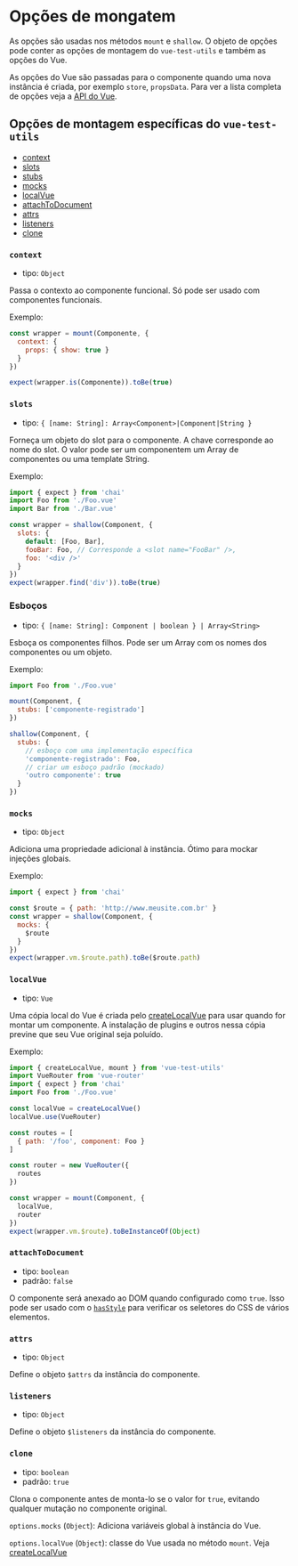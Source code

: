 # Opções de mongatem

As opções são usadas nos métodos `mount` e `shallow`. O objeto de opções pode conter as opções de montagem do `vue-test-utils` e também as opções do Vue.

As opções do Vue são passadas para o componente quando uma nova instância é criada, por exemplo `store`, `propsData`. Para ver a lista completa de opções veja a [API do Vue](https://vuejs.org/v2/api/).

## Opções de montagem específicas do `vue-test-utils`

- [context](#context)
- [slots](#slots)
- [stubs](#stubs)
- [mocks](#mocks)
- [localVue](#localvue)
- [attachToDocument](#attachtodocument)
- [attrs](#attrs)
- [listeners](#listeners)
- [clone](#clone)

### `context`

- tipo: `Object`

Passa o contexto ao componente funcional. Só pode ser usado com componentes funcionais.

Exemplo:

```js
const wrapper = mount(Componente, {
  context: {
    props: { show: true }
  }
})

expect(wrapper.is(Componente)).toBe(true)
```

### `slots`

- tipo: `{ [name: String]: Array<Component>|Component|String }`

Forneça um objeto do slot para o componente. A chave corresponde ao nome do slot. O valor pode ser um componentem um Array de componentes ou uma template String.

Exemplo:

```js
import { expect } from 'chai'
import Foo from './Foo.vue'
import Bar from './Bar.vue'

const wrapper = shallow(Component, {
  slots: {
    default: [Foo, Bar],
    fooBar: Foo, // Corresponde a <slot name="FooBar" />,
    foo: '<div />'
  }
})
expect(wrapper.find('div')).toBe(true)
```

### Esboços

- tipo: `{ [name: String]: Component | boolean } | Array<String>`

Esboça os componentes filhos. Pode ser um Array com os nomes dos componentes  ou um objeto.

Exemplo:

```js
import Foo from './Foo.vue'

mount(Component, {
  stubs: ['componente-registrado']
})

shallow(Component, {
  stubs: {
    // esboço com uma implementação específica
    'componente-registrado': Foo,
    // criar um esboço padrão (mockado)
    'outro componente': true
  }
})
```

### `mocks`

- tipo: `Object`

Adiciona uma propriedade adicional à instância. Ótimo para mockar injeções globais.

Exemplo:

```js
import { expect } from 'chai'

const $route = { path: 'http://www.meusite.com.br' }
const wrapper = shallow(Component, {
  mocks: {
    $route
  }
})
expect(wrapper.vm.$route.path).toBe($route.path)
```

### `localVue`

- tipo: `Vue`

Uma cópia local do Vue é criada pelo [createLocalVue](./createLocalVue.md) para usar quando for montar um componente. A instalação de plugins e outros nessa cópia previne que seu Vue original seja poluído.

Exemplo:

```js
import { createLocalVue, mount } from 'vue-test-utils'
import VueRouter from 'vue-router'
import { expect } from 'chai'
import Foo from './Foo.vue'

const localVue = createLocalVue()
localVue.use(VueRouter)

const routes = [
  { path: '/foo', component: Foo }
]

const router = new VueRouter({
  routes
})

const wrapper = mount(Component, {
  localVue,
  router
})
expect(wrapper.vm.$route).toBeInstanceOf(Object)
```

### `attachToDocument`

- tipo: `boolean`
- padrão: `false`

O componente será anexado ao DOM quando  configurado como `true`. Isso pode ser usado com o [`hasStyle`](wrapper/hasStyle.md) para verificar os seletores do CSS de vários elementos.

### `attrs`

- tipo: `Object`

Define o objeto `$attrs` da instância do componente.

### `listeners`

- tipo: `Object`

Define o objeto `$listeners` da instância do componente.

### `clone`

- tipo: `boolean`
- padrão: `true`

Clona o componente antes de monta-lo se o valor for `true`, evitando qualquer mutação no componente original.

`options.mocks` (`Object`): Adiciona variáveis global à instância do Vue.

`options.localVue` (`Object`): classe do Vue usada no método `mount`. Veja [createLocalVue](createLocalVue.md)
